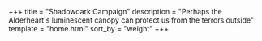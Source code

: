 +++
title = "Shadowdark Campaign"
description = "Perhaps the Alderheart's luminescent canopy can protect us from the terrors outside"
template = "home.html"
sort_by = "weight"
+++
